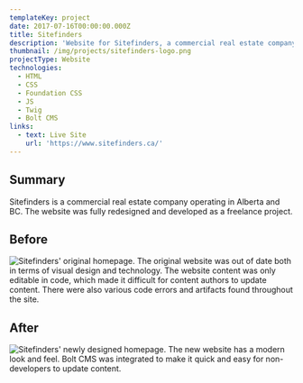```yaml
---
templateKey: project
date: 2017-07-16T00:00:00.000Z
title: Sitefinders
description: 'Website for Sitefinders, a commercial real estate company.'
thumbnail: /img/projects/sitefinders-logo.png
projectType: Website
technologies:
  - HTML
  - CSS
  - Foundation CSS
  - JS
  - Twig
  - Bolt CMS
links:
  - text: Live Site
    url: 'https://www.sitefinders.ca/'
---
```


## Summary
Sitefinders is a commercial real estate company operating in Alberta and BC. The website was fully redesigned and developed as a freelance project.

## Before
![Sitefinders' original homepage.](/img/projects/sitefinders/screenshot-old-home.png)
The original website was out of date both in terms of visual design and technology. The website content was only editable in code, which made it difficult for content authors to update content. There were also various code errors and artifacts found throughout the site.

## After
![Sitefinders' newly designed homepage.](/img/projects/sitefinders/screenshot-new-home.png)
The new website has a modern look and feel. Bolt CMS was integrated to make it quick and easy for non-developers to update content.
